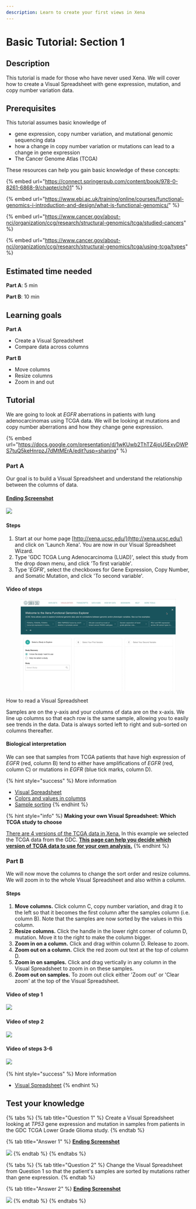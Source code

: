 ```yaml
---
description: Learn to create your first views in Xena
---
```


# Basic Tutorial: Section 1

## Description

This tutorial is made for those who have never used Xena. We will cover how to create a Visual Spreadsheet with gene expression, mutation, and copy number variation data.

## Prerequisites

This tutorial assumes basic knowledge of

* gene expression, copy number variation, and mutational genomic sequencing data
* how a change in copy number variation or mutations can lead to a change in gene expression
* The Cancer Genome Atlas (TCGA)

These resources can help you gain basic knowledge of these concepts:

{% embed url="https://connect.springerpub.com/content/book/978-0-8261-6868-9/chapter/ch01" %}

{% embed url="https://www.ebi.ac.uk/training/online/courses/functional-genomics-i-introduction-and-design/what-is-functional-genomics/" %}

{% embed url="https://www.cancer.gov/about-nci/organization/ccg/research/structural-genomics/tcga/studied-cancers" %}

{% embed url="https://www.cancer.gov/about-nci/organization/ccg/research/structural-genomics/tcga/using-tcga/types" %}

## Estimated time needed

**Part A**: 5 min

**Part B**: 10 min

## Learning goals

**Part A**

* Create a Visual Spreadsheet
* Compare data across columns

**Part B**

* Move columns
* Resize columns
* Zoom in and out

## Tutorial

We are going to look at _EGFR_ aberrations in patients with lung adenocarcinomas using TCGA data. We will be looking at mutations and copy number aberrations and how they change gene expression.

{% embed url="https://docs.google.com/presentation/d/1wKUwb2ThTZ4joU5ExyDWPS7tuQ5keHnrpzJ7dMtMErA/edit?usp=sharing" %}

### Part A

Our goal is to build a Visual Spreadsheet and understand the relationship between the columns of data.

#### [Ending Screenshot](https://xenabrowser.net/?bookmark=6b1057b1103e9995069e3dbdd7da83ba)

![](../.gitbook/assets/screen-shot-2020-12-29-at-1.08.37-pm.png)

#### Steps

1. Start at our home page [http://xena.ucsc.edu/](http://xena.ucsc.edu/) and click on 'Launch Xena'. You are now in our Visual Spreadsheet Wizard.
2. Type 'GDC TCGA Lung Adenocarcinoma (LUAD)', select this study from the drop down menu, and click 'To first variable'.
3. Type '_EGFR_', select the checkboxes for Gene Expression, Copy Number, and Somatic Mutation, and click 'To second variable'.

#### Video of steps

<figure><img src="../.gitbook/assets/VisualSpreadsheetEGFR.gif" alt=""><figcaption></figcaption></figure>

How to read a Visual Spreadsheet

Samples are on the y-axis and your columns of data are on the x-axis. We line up columns so that each row is the same sample, allowing you to easily see trends in the data. Data is always sorted left to right and sub-sorted on columns thereafter.

#### Biological interpretation

We can see that samples from TCGA patients that have high expression of _EGFR_ (red, column B) tend to either have amplifications of _EGFR_ (red,  column C) or mutations in _EGFR_ (blue tick marks, column D).

{% hint style="success" %}
More information

* [Visual Spreadsheet](../overview-of-features/visual-spreadsheet/#after-you-made-a-visual-spreadsheet)
* [Colors and values in columns](../overview-of-features/visual-spreadsheet/#data-values)
* [Sample sorting](../overview-of-features/visual-spreadsheet/#sample-sorting)
{% endhint %}

{% hint style="info" %}
**Making your own Visual Spreadsheet: Which TCGA study to choose**

[There are 4 versions of the TCGA data in Xena.](../public-data-we-host/tcga.md) In this example we selected the TCGA data from the GDC. [**This page can help you decide which version of TCGA data to use for your own analysis.**](../public-data-we-host/choosing-a-study-cohort.md)
{% endhint %}

### Part B

We will now move the columns to change the sort order and resize columns. We will zoom in to the whole Visual Spreadsheet and also within a column.

#### Steps

1. **Move columns.** Click column C, copy number variation, and drag it to the left so that it becomes the first column after the samples column (i.e. column B). Note that the samples are now sorted by the values in this column.
2. **Resize columns.** Click the handle in the lower right corner of column D, mutation. Move it to the right to make the column bigger.&#x20;
3. **Zoom in on a column.** Click and drag within column D. Release to zoom.
4. **Zoom out on a column.** Click the red zoom out text at the top of column D.
5. **Zoom in on samples.** Click and drag vertically in any column in the Visual Spreadsheet to zoom in on these samples.
6. **Zoom out on samples.** To zoom out click either 'Zoom out' or 'Clear zoom' at the top of the Visual Spreadsheet.

#### Video of step 1

![](../.gitbook/assets/basictutorials1ba.gif)

#### Video of step 2

![](../.gitbook/assets/basictutorials1bb.gif)

#### Video of steps 3-6

![](../.gitbook/assets/basictutorials1bc.gif)

{% hint style="success" %}
More information

* [Visual Spreadsheet](../overview-of-features/visual-spreadsheet/)
{% endhint %}

## Test your knowledge

{% tabs %}
{% tab title="Question 1" %}
Create a Visual Spreadsheet looking at _TP53_ gene expression and mutation in samples from patients in the GDC TCGA Lower Grade Glioma study.
{% endtab %}

{% tab title="Answer 1" %}
[**Ending Screenshot**](https://xenabrowser.net/?bookmark=047f1e992294275ea871bc09d4971903)

![](../.gitbook/assets/screen-shot-2020-12-29-at-2.42.24-pm.png)
{% endtab %}
{% endtabs %}

{% tabs %}
{% tab title="Question 2" %}
Change the Visual Spreadsheet from Question 1 so that the patient's samples are sorted by mutations rather than gene expression.
{% endtab %}

{% tab title="Answer 2" %}
[**Ending Screenshot**](https://xenabrowser.net/?bookmark=48a5b8fdbb425670cc1f9aad893c4a53)

![](../.gitbook/assets/screen-shot-2020-12-29-at-2.44.52-pm.png)
{% endtab %}
{% endtabs %}
